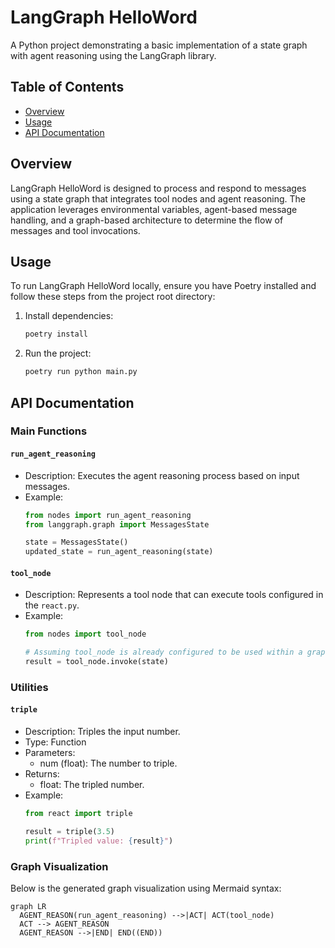 # LangGraph HelloWord

A Python project demonstrating a basic implementation of a state graph with agent reasoning using the LangGraph library.

## Table of Contents
- [Overview](#overview)
- [Usage](#usage)
- [API Documentation](#api-documentation)

## Overview
LangGraph HelloWord is designed to process and respond to messages using a state graph that integrates tool nodes and agent reasoning. The application leverages environmental variables, agent-based message handling, and a graph-based architecture to determine the flow of messages and tool invocations.

## Usage
To run LangGraph HelloWord locally, ensure you have Poetry installed and follow these steps from the project root directory:

1. Install dependencies:
   ```bash
   poetry install
   ```
2. Run the project:
   ```bash
   poetry run python main.py
   ```

## API Documentation
### Main Functions
#### `run_agent_reasoning`
- Description: Executes the agent reasoning process based on input messages.
- Example:
  ```python
  from nodes import run_agent_reasoning
  from langgraph.graph import MessagesState

  state = MessagesState()
  updated_state = run_agent_reasoning(state)
  ```
#### `tool_node`
- Description: Represents a tool node that can execute tools configured in the `react.py`.
- Example:
  ```python
  from nodes import tool_node

  # Assuming tool_node is already configured to be used within a graph
  result = tool_node.invoke(state)
  ```

### Utilities
#### `triple`
- Description: Triples the input number.
- Type: Function
- Parameters:
  - num (float): The number to triple.
- Returns:
  - float: The tripled number.
- Example:
  ```python
  from react import triple

  result = triple(3.5)
  print(f"Tripled value: {result}")
  ```

### Graph Visualization
Below is the generated graph visualization using Mermaid syntax:

```mermaid
graph LR
  AGENT_REASON(run_agent_reasoning) -->|ACT| ACT(tool_node)
  ACT --> AGENT_REASON
  AGENT_REASON -->|END| END((END))
```

<!-- Last updated: 7cd5e317603c5406c190b144bd4d1b4b96cd275f -->